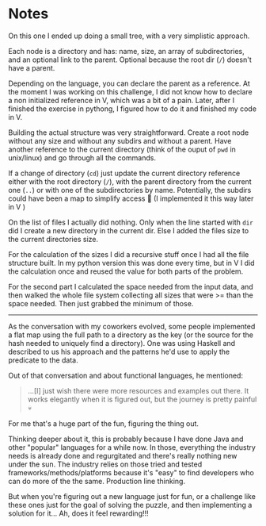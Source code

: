 # Notes

On this one I ended up doing a small tree, with a very simplistic approach.

Each node is a directory and has: name, size, an array of subdirectories, and an optional link to the parent. Optional because the root dir (`/`) doesn't have a parent.

Depending on the language, you can declare the parent as a reference. At the moment I was working on this challenge, I did not know how to declare a non initialized reference in V, which was a bit of a pain. Later, after I finished the exercise in pythong, I figured how to do it and finished my code in V. 

Building the actual structure was very straightforward. Create a root node without any size and without any subdirs and without a parent. Have another reference to the current directory (think of the ouput of `pwd` in unix/linux) and go through all the commands.

If a change of directory (`cd`) just update the current directory reference either with the root directory (`/`), with the parent directory from the current one (`..`) or with one of the subdirectories by name. Potentially, the subdirs could have been a map to simplify access :thinking: (I implemented it this way later in V )

On the list of files I actually did nothing. Only when the line started with `dir` did I create a new directory in the current dir. Else I added the files size to the current directories size.

For the calculation of the sizes I did a recursive stuff once I had all the file structure built. In my python version this was done every time, but in V I did the calculation once and reused the value for both parts of the problem.

For the second part I calculated the space needed from the input data, and then walked the whole file system collecting all sizes that were >= than the space needed. Then just grabbed the minimum of those.

---

As the conversation with my coworkers evolved, some people implemented a flat map using the full path to a directory as the key (or the source for the hash needed to uniquely find a directory). One was using Haskell and described to us his approach and the patterns he'd use to apply the predicate to the data.

Out of that conversation and about functional languages, he mentioned:

> ...[I] just wish there were more resources and examples out there. It works elegantly when it is figured out, but the journey is pretty painful :skull:

For me that's a huge part of the fun, figuring the thing out.

Thinking deeper about it, this is probably because I have done Java and other "popular" languages for a while now. In those, everything the industry needs is already done and regurgitated and there's really nothing new under the sun. The industry relies on those tried and tested frameworks/methods/platforms because it's "easy" to find developers who can do more of the the same. Production line thinking.

But when you're figuring out a new language just for fun, or a challenge like these ones just for the goal of solving the puzzle, and then implementing a solution for it... Ah, does it feel rewarding!!!
